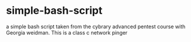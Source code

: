 # simple-bash-script
a simple bash script taken from the cybrary advanced pentest course with Georgia weidman. This is a class c network pinger
